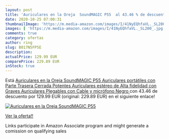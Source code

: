 ```yaml
---
layout: post
title: 'Auriculares en la Oreja  SoundMAGIC P55  al 43.46 % de descuento'
date: 2020-10-25 07:00:31
thumbnailImage: 'https://m.media-amazon.com/images/I/41NyEQhfaVL._SL200_.jpg'
images: [ 'https://m.media-amazon.com/images/I/41NyEQhfaVL._SL200_.jpg' ]
comments: true
category: ofertas
author: ring
slug: B017N5FP5E
description:
actualPrice: 129.99 EUR
comparePrice: 229.89 EUR
inStock: true
---
```


Está [Auriculares en la Oreja  SoundMAGIC P55 Auriculares portátiles con Parte Trasera Cerrada Potentes Auriculares estéreo de Alta fidelidad con Graves Auriculares Plegables con Cable y micrófono  Negro ](https://www.amazon.es/dp/B017N5FP5E/?tag=tolees-21) con 43.46 de descuento por 129.99 EUR (original: 229.89 EUR) en el siguiente enlace!

[![Auriculares en la Oreja  SoundMAGIC P55 ](https://m.media-amazon.com/images/I/41NyEQhfaVL._SL200_.jpg)](https://www.amazon.es/dp/B017N5FP5E/?tag=tolees-21)

[Ver la oferta!!](https://www.amazon.es/dp/B017N5FP5E/?tag=tolees-21)

Links participate in Amazon Associate program and might generate a comission on qualifying sales


